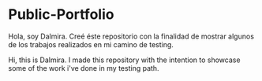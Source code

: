 # Public-Portfolio

Hola, soy Dalmira. Creé éste repositorio con la finalidad de mostrar algunos de los trabajos realizados en mi camino de testing.

Hi, this is Dalmira. I made this repository with the intention to showcase some of the work i've done in my testing path.
